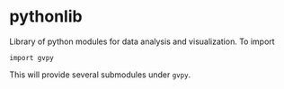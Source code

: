 pythonlib
=========

Library of python modules for data analysis and visualization. To import
```
import gvpy
```
This will provide several submodules under `gvpy`.
